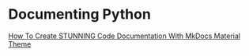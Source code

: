# Documenting Python

[How To Create STUNNING Code Documentation With MkDocs Material Theme](https://www.youtube.com/watch?v=Q-YA_dA8C20)

[](https://squidfunk.github.io/mkdocs-material/getting-started/)